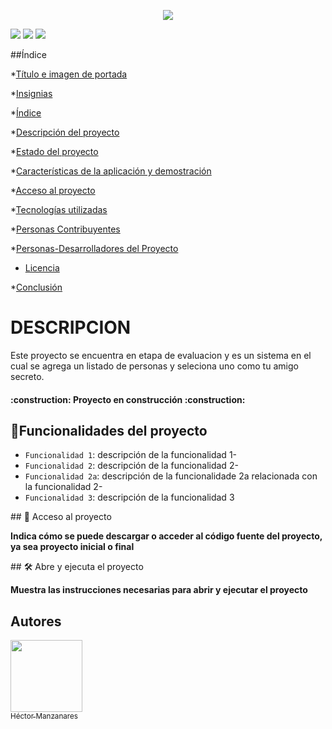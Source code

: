 <p align="center">
   <img src="https://github.com/user-attachments/assets/b78f4de7-84a5-430e-8b07-be19b2e6fa97">
</p>
<p align="left">
   <img src="https://img.shields.io/badge/STATUS-EN%20DESAROLLO-green">
   <img src="https://img.shields.io/badge/Javascript-%20Java-yellow">
   <img src="https://img.shields.io/badge/CSS-%20css-blue">
</p>

##Índice

*[Título e imagen de portada](#Título-e-imagen-de-portada)

*[Insignias](#insignias)

*[Índice](#índice)

*[Descripción del proyecto](#descripción-del-proyecto)

*[Estado del proyecto](#Estado-del-proyecto)

*[Características de la aplicación y demostración](#Características-de-la-aplicación-y-demostración)

*[Acceso al proyecto](#acceso-proyecto)

*[Tecnologías utilizadas](#tecnologías-utilizadas)

*[Personas Contribuyentes](#personas-contribuyentes)

*[Personas-Desarrolladores del Proyecto](#personas-desarrolladores)

* [Licencia](#licencia)

*[Conclusión](#conclusión)

<H1>DESCRIPCION</H1>
<p align="left">
   Este proyecto se encuentra en etapa de evaluacion y es un sistema en el cual se agrega un listado de personas y seleciona uno como tu amigo secreto.
</p>

<h4 align="left">
:construction: Proyecto en construcción :construction:
</h4>

## :hammer:Funcionalidades del proyecto

- `Funcionalidad 1`: descripción de la funcionalidad 1-
- `Funcionalidad 2`: descripción de la funcionalidad 2-
- `Funcionalidad 2a`: descripción de la funcionalidade 2a relacionada con la funcionalidad 2-
- `Funcionalidad 3`: descripción de la funcionalidad 3

\## 📁 Acceso al proyecto

**Indica cómo se puede descargar o acceder al código fuente del proyecto, ya sea proyecto inicial o final**

\## 🛠️ Abre y ejecuta el proyecto

**Muestra las instrucciones necesarias para abrir y ejecutar el proyecto**


## Autores

[<img src="https://github.com/user-attachments/assets/758e4d03-1bf5-452e-9b29-2518c9e6cec8" width=115><br><sub>Héctor Manzanares</sub>](https://github.com/manzanaresgh)




